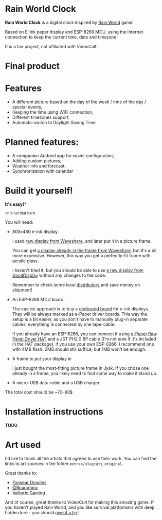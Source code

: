 # Rain World Clock

**Rain World Clock** is a digital clock inspired by [Rain World](http://rainworldgame.com/) game. 

Based on E-Ink paper display and ESP-8266 MCU, using the Internet connection to keep the current time, date and timezone.

It is a fan project, not affiliated with VideoCult.

# Final product

# Features
- A different picture based on the day of the week / time of the day / special events,
- Keeping the time using WiFi connection,
- Different timezones support,
- Automatic switch to Daylight Saving Time

# Planned features:
- A companion Android app for easier configuration,
- Adding custom pictures,
- Weather info and forecast,
- Synchronization with calendar

# Build it yourself!

**It's easy!**\*

<sub>\*It's not that hard</sub>

You will need:

- 800x480 e-ink display.
  
  I used [raw display from Waveshare](https://www.waveshare.com/product/displays/e-paper/epaper-1/7.5inch-e-paper.htm), and later put it in a picture frame.
  
  You can get [a display already in the frame from Waveshare](https://www.waveshare.com/product/displays/e-paper/epaper-1/7.5inch-e-paper-g.htm), but it's a bit more expensive. However, this way you get a perfectly-fit frame with acrylic glass.
  
  I haven't tried it, but you should be able to use [a raw display from GoodDisplay](https://buyepaper.com/products/gdey075t7) without any changes to the code.
  
  Remember to check some local [distributors](https://www.waveshare.com/distributors) and save money on shipment!
  
- An ESP-8266 MCU board.

  The easiest approach is to buy a [dedicated board](https://www.waveshare.com/product/displays/e-paper/driver-boards/e-paper-esp8266-driver-board.htm) for e-ink displays. They will be always marked as e-Paper driver boards. This way the setup is a bit easier, as you don't have to manually plug-in separate cables, everything is connected by one tape-cable.
  
  If you already have an ESP-8266, you can connect it using [e-Paper Raw Panel Driver HAT](https://www.waveshare.com/product/displays/e-paper/driver-boards/e-paper-driver-hat.htm) and a JST PH2.0 8P cable (I'm not sure if it's included in the HAT package). If you use your own ESP-8266, I recommend one with 4MB flash. 2MB should still suffice, but 1MB won't be enough.
  
- A frame to put your display in
  
  I just bought the most-fitting picture frame in Jysk. If you chose one already in a frame, you likely need to find some way to make it stand up.

- A micro-USB data cable and a USB charger

The total cost should be ~70-80$

# Installation instructions

**TODO**

# Art used

I'd like to thank all the artists that agreed to use their work. You can find the links to art sources in the folder `extras/slugcats_original`.

Great thanks to:
- [Pansear Doodles](https://pansear-doodles.tumblr.com/)
- [@Rouughnix](ttps://twitter.com/Rouughnix)
- [Valkyrie Gaming](https://www.youtube.com/@ignitedvalkyrie)

And of course, great thanks to VideoCult for making this amazing game. If you haven't played Rain World, and you like survival platformers with deep hidden lore - you should [give it a try](https://store.steampowered.com/app/312520/Rain_World/)!


